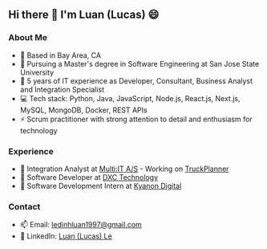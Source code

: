 ## Hi there 👋 I'm Luan (Lucas) 😄

### About Me
- 📍  Based in Bay Area, CA 
- 🌱 Pursuing a Master's degree in Software Engineering at San Jose State University
- 💼 5 years of IT experience as Developer, Consultant, Business Analyst and Integration Specialist
- 💻 Tech stack: Python, Java, JavaScript, Node.js, React.js, Next.js, MySQL, MongoDB, Docker, REST APIs
- ⚡ Scrum practitioner with strong attention to detail and enthusiasm for technology

### Experience
- 🔹 Integration Analyst at [Multi:IT A/S](https://multi-it.dk/cms/) - Working on [TruckPlanner](https://truckplanner.com/en/truck-fleet-management/)
- 🔹 Software Developer at [DXC Technology](https://dxc.com/us/en)  
- 🔹 Software Development Intern at [Kyanon Digital](https://kyanon.digital/)

### Contact
- 📫 Email: ledinhluan1997@gmail.com
- 🔗 LinkedIn: [Luan (Lucas) Le](https://www.linkedin.com/in/luan-d-le)
